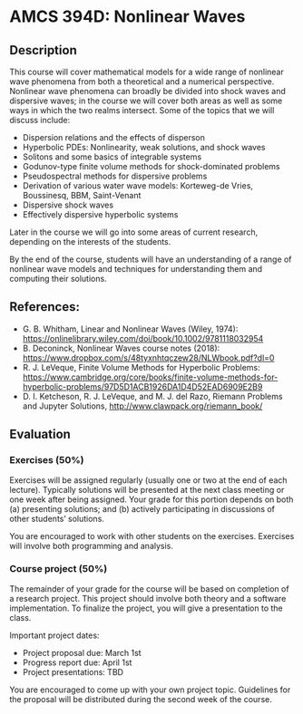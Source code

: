 # AMCS 394D: Nonlinear Waves

## Description

This course will cover mathematical models for a wide range of nonlinear wave phenomena from both a theoretical and a numerical perspective.   Nonlinear wave phenomena can broadly be divided into shock waves and dispersive waves; in the course we will cover both areas as well as some ways in which the two realms intersect.  Some of the topics that we will discuss include:

- Dispersion relations and the effects of disperson
- Hyperbolic PDEs: Nonlinearity, weak solutions, and shock waves
- Solitons and some basics of integrable systems
- Godunov-type finite volume methods for shock-dominated problems
- Pseudospectral methods for dispersive problems
- Derivation of various water wave models: Korteweg-de Vries, Boussinesq, BBM, Saint-Venant
- Dispersive shock waves
- Effectively dispersive hyperbolic systems

Later in the course we will go into some areas of current research, depending on the interests of the students.

By the end of the course, students will have an understanding of a range of nonlinear wave models and techniques for understanding them and computing their solutions.

## References:
- G. B. Whitham, Linear and Nonlinear Waves (Wiley, 1974): https://onlinelibrary.wiley.com/doi/book/10.1002/9781118032954
- B. Deconinck, Nonlinear Waves course notes (2018): https://www.dropbox.com/s/48tyxnhtqczew28/NLWbook.pdf?dl=0
- R. J. LeVeque, Finite Volume Methods for Hyperbolic Problems: https://www.cambridge.org/core/books/finite-volume-methods-for-hyperbolic-problems/97D5D1ACB1926DA1D4D52EAD6909E2B9
- D. I. Ketcheson, R. J. LeVeque, and M. J. del Razo, Riemann Problems and Jupyter Solutions, http://www.clawpack.org/riemann_book/

## Evaluation

### Exercises (50%)
Exercises will be assigned regularly (usually one or two at the end of each lecture).  Typically solutions will be presented at the next class meeting or one week after being assigned.  Your grade for this portion depends on both (a) presenting solutions; and (b) actively participating in discussions of other students’ solutions.

You are encouraged to work with other students on the exercises.  Exercises will involve both programming and analysis.

### Course project (50%)
The remainder of your grade for the course will be based on completion of a research project.  This project should involve both theory and a software implementation.  To finalize the project, you will give a presentation to the class.

Important project dates:

- Project proposal due: March 1st
- Progress report due: April 1st
- Project presentations: TBD
 
You are encouraged to come up with your own project topic.  Guidelines for the proposal will be distributed during the second week of the course.

